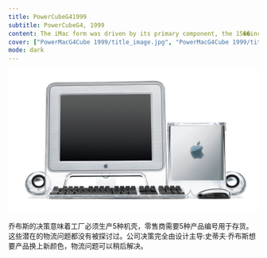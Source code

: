 ```yaml
---
title: PowerCubeG41999
subtitle: PowerCubeG4, 1999
content: The iMac form was driven by its primary component, the 15��inch blown-glass cathode ray tube.
cover: ["PowerMacG4Cube 1999/title_image.jpg", "PowerMacG4Cube 1999/title_mobile_image.jpg"]
mode: dark
---
```


![Imac_G3_5_flavors_side_lineup2](./g4_cube_fam_shot.png)

乔布斯的决策意味着工厂必须生产5种机壳，零售商需要5种产品编号用于存货。这些潜在的物流问题都没有被探讨过。公司决策完全由设计主导:史蒂夫·乔布斯想要产品换上新颜色，物流问题可以稍后解决。
